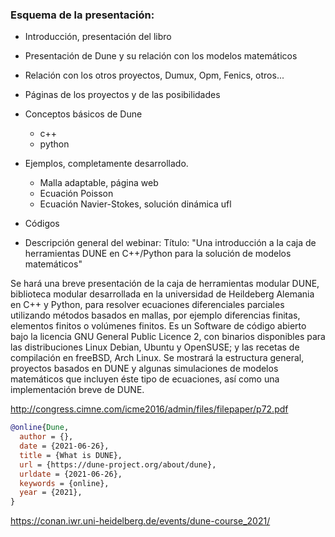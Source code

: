 ### Esquema de la presentación:

* Introducción, presentación del libro
* Presentación de Dune y su relación con los modelos matemáticos
* Relación con los otros proyectos, Dumux, Opm, Fenics, otros...
* Páginas de los proyectos y de las posibilidades
* Conceptos básicos de Dune
  - c++
  - python
* Ejemplos, completamente desarrollado.
  - Malla adaptable, página web
  - Ecuación Poisson
  - Ecuación Navier-Stokes, solución dinámica ufl
* Códigos

* Descripción general del webinar:
Título: "Una introducción a la caja de herramientas DUNE en C++/Python para la solución de modelos matemáticos"

Se hará una breve presentación de la caja de herramientas modular DUNE, biblioteca modular desarrollada en la universidad de Heildeberg Alemania en C++ y Python, para resolver ecuaciones diferenciales parciales utilizando métodos basados en mallas, por ejemplo diferencias finitas, elementos finitos o volúmenes finitos. Es un Software de código abierto bajo la licencia GNU General Public Licence 2, con binarios disponibles para las distribuciones Linux Debian, Ubuntu y OpenSUSE; y las recetas de compilación en freeBSD, Arch Linux. Se mostrará la estructura general,  proyectos basados en DUNE y algunas simulaciones de modelos matemáticos que incluyen éste tipo de ecuaciones, así como una implementación breve de DUNE. 

http://congress.cimne.com/icme2016/admin/files/filepaper/p72.pdf

```bib
@online{Dune,
  author = {},
  date = {2021-06-26},
  title = {What is DUNE},
  url = {https://dune-project.org/about/dune},
  urldate = {2021-06-26},
  keywords = {online},
  year = {2021},
}
```
https://conan.iwr.uni-heidelberg.de/events/dune-course_2021/